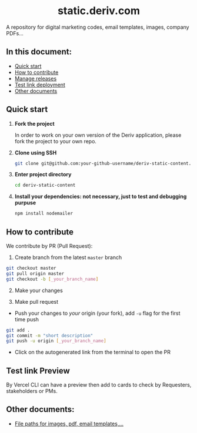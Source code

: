 
<h1 align="center"> static.deriv.com </h1>

A repository for digital marketing codes, email templates, images, company PDFs...

## In this document:

-   [Quick start](#quick-start)
-   [How to contribute](#how-to-contribute)
-   [Manage releases](#manage-releases)
-   [Test link deployment](#test-link-deployment)
-   [Other documents](#other-docs)

## Quick start

1. **Fork the project**

    In order to work on your own version of the Deriv application, please fork the project to your own repo.

2. **Clone using SSH**

    ```sh
    git clone git@github.com:your-github-username/deriv-static-content.git
    ```

3. **Enter project directory**

    ```sh
    cd deriv-static-content
    ```

4. **Install your dependencies: not necessary, just to test and debugging purpuse**

    ```sh
    npm install nodemailer
    ```

## How to contribute

We contribute by PR (Pull Request):

1. Create branch from the latest `master` branch

```sh
git checkout master
git pull origin master
git checkout -b [_your_branch_name]
```

2. Make your changes

3. Make pull request

-   Push your changes to _your_ origin (your fork), add `-u` flag for the first time push

```sh
git add .
git commit -m "short description"
git push -u origin [_your_branch_name]
```

-   Click on the autogenerated link from the terminal to open the PR

## Test link Preview

By Vercel CLI can have a preview then add to cards to check by Requesters, stakeholders or PMs.

## Other documents:

- [File paths for images, pdf, email templates,...](https://github.com/deriv-com/deriv-static-content/blob/master/doc/file-structure.md)

